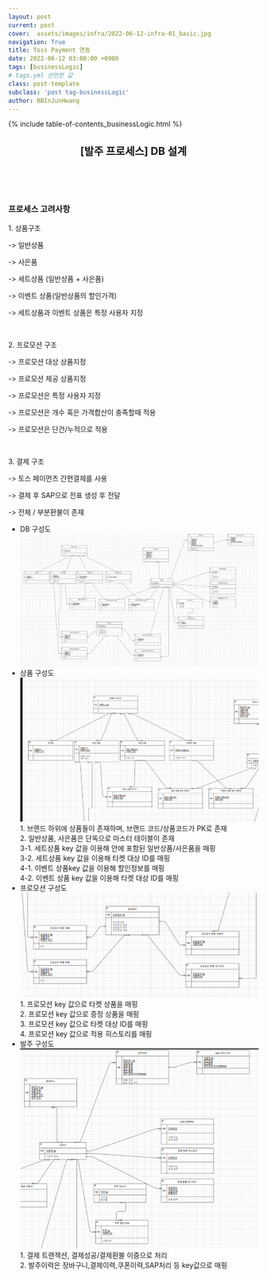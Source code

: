 ```yaml
---
layout: post
current: post
cover:  assets/images/infra/2022-06-12-infra-01_basic.jpg
navigation: True
title: Toss Payment 연동
date: 2022-06-12 03:00:00 +0900
tags: [businessLogic]  
# tags.yml 선언한 값
class: post-template
subclass: 'post tag-businessLogic'
author: BBInJunHwang
---
```


{% include table-of-contents_businessLogic.html %}
<div>
    <header>
      <h2 class="title">[발주 프로세스] DB 설계</h2><br>
    </header>
    <div>
      <h3 class="subTitle">프로세스 고려사항</h3>
      <p>1. 상품구조</p>
      <p>-> 일반상품 </p>
      <p>-> 사은품 </p>
      <p>-> 세트상품 (일반상품 + 사은품) </p>
      <p>-> 이벤트 상품(일반상품의 할인가격) </p>
      <p>-> 세트상품과 이벤트 상품은 특정 사용자 지정 </p>
      <br>
      <p>2. 프로모션 구조</p>
      <p>-> 프로모션 대상 상품지정 </p>
      <p>-> 프로모션 제공 상품지정 </p>
      <p>-> 프로모션은 특정 사용자 지정 </p>
      <p>-> 프로모션은 개수 혹은 가격합산이 충족할때 적용</p>
      <p>-> 프로모션은 단건/누적으로 적용</p>
      <br>
      <p>3. 결제 구조</p>
      <p>-> 토스 페이먼츠 간편결제를 사용</p>
      <p>-> 결제 후 SAP으로 전표 생성 후 전달</p>
      <p>-> 전체 / 부분환불이 존재</p>
    </div>
    <div class="listWrapper">
      <span style="font-size: 20px;"></span>
      <ul class="imageList">
        <li>
          <div class="area">
          <span>DB 구성도</span>
            <img data-action="zoom" src="/assets/images/businessLogic/businessLogic02/ch02_db_ERD01.PNG" alt='absolute'>
            <div>
            </div>
          </div>
        </li>
        <li>
          <div class="area">
          <span>상품 구성도</span>
            <img data-action="zoom" src="/assets/images/businessLogic/businessLogic02/ch02_product01.PNG" alt='absolute'>
            <div>
                <span>1. 브랜드 하위에 상품들이 존재하며, 브랜드 코드/상품코드가 PK로 존재<br>
                      2. 일반상품, 사은품은 단독으로 마스터 테이블이 존재<br>
                      3-1. 세트상품 key 값을 이용해 안에 포함된 일반상품/사은품을 매핑<br>
                      3-2. 세트상품 key 값을 이용해 타켓 대상 ID를 매핑<br>
                      4-1. 이벤트 상품key 값을 이용해 할인정보를 매핑<br>
                      4-2. 이벤트 상품 key 값을 이용해 타켓 대상 ID를 매핑</span>
            </div>
          </div>
        </li>
        <li>
          <div class="area">
          <span>프로모션 구성도</span>
            <img data-action="zoom" src="/assets/images/businessLogic/businessLogic02/ch02_promotion01.PNG" alt='absolute'>
            <div>  
                <span>1. 프로모션 key 값으로 타켓 상품을 매핑<br>
                      2. 프로모션 key 값으로 증정 상품을 매핑<br>
                      3. 프로모션 key 값으로 타켓 대상 ID를 매핑<br>
                      4. 프로모션 key 값으로 적용 히스토리를 매핑<br>
                </span>
            </div>
          </div>
        </li>
        <li>
          <div class="area">
          <span>발주 구성도</span>
            <img data-action="zoom" src="/assets/images/businessLogic/businessLogic02/ch02_buy01.PNG" alt='absolute'>
            <div>
                <span>1. 결제 트랜잭션, 결제성공/결제환불 이중으로 처리<br>
                      2. 발주이력은 장바구니,결제이력,쿠폰이력,SAP처리 등 key값으로 매핑<br>
                </span>
            </div>
          </div>
        </li>
      </ul>
    </div>
  </div> 



